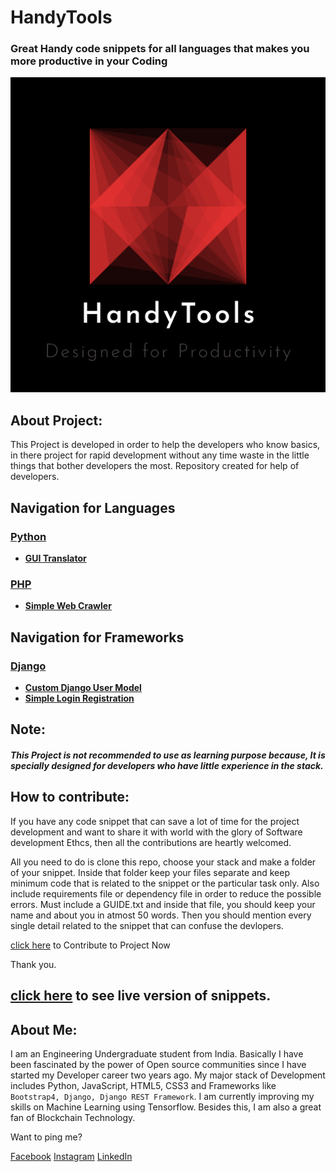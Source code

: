 # **HandyTools**
### Great Handy code snippets for all languages that makes you more productive in your Coding

![alt text](assets/logo.png)


## About Project:
This Project is developed in order to help the developers who know basics, in there project for rapid development without any time waste in the little things that bother developers the most. Repository created for help of developers.


## Navigation for Languages

### [Python](https://github.com/thewolfcommander/HandyTools/blob/master/src/languages/python/)

- **[GUI Translator](https://github.com/thewolfcommander/HandyTools/blob/master/src/languages/python/gui_python_translator/GUIDE.md)**


### [PHP](https://github.com/neo-0224/HandyTools/tree/master/src/languages/php/)

- **[Simple Web Crawler](https://github.com/neo-0224/HandyTools/tree/master/src/languages/php/simple%20web%20crawler)**


## Navigation for Frameworks

### [Django](https://github.com/neo-0224/HandyTools/tree/master/src/frameworks/django/)

- **[Custom Django User Model](https://github.com/neo-0224/HandyTools/tree/master/src/frameworks/django/Custom%20Django%20User%20Model)**
- **[Simple Login Registration](https://github.com/neo-0224/HandyTools/tree/master/src/frameworks/django/Simple%20Login%20Registration)**

## Note: 
##### This Project is not recommended to use as learning purpose because, It is specially designed for developers who have little experience in the stack.

## How to contribute:
If you have any code snippet that can save a lot of time for the project development and want to share it with world with the glory of Software development Ethcs, then all the contributions are heartly welcomed.

All you need to do is clone this repo, choose your stack and make a folder of your snippet. Inside that folder keep your files separate and keep minimum code that is related to the snippet or the particular task only. Also include requirements file or dependency file in order to reduce the possible errors. Must include a GUIDE.txt and inside that file, you should keep your name and about you in atmost 50 words. Then you should mention every single detail related to the snippet that can confuse the devlopers.

[click here](https://github.com/thewolfcommander/HandyTools/) to Contribute to Project Now

Thank you.

## [click here](https://thewolfcommander.github.io/HandyTools/) to see live version of snippets.





## About Me:

I am an Engineering Undergraduate student from India. Basically I have been fascinated by the power of Open source communities since I have started my Developer career two years ago. My major stack of Development includes Python, JavaScript, HTML5, CSS3 and Frameworks like ```Bootstrap4, Django, Django REST Framework```. I am currently improving my skills on Machine Learning using Tensorflow. Besides this, I am also a great fan of Blockchain Technology. 

Want to ping me?

[Facebook](https://www.facebook.com/profile.php?id=100009926198901)
[Instagram](https://www.instagram.com/themanojtyagi)
[LinkedIn](https://www.linkedin.com/in/iammanojtyagi/)
